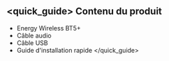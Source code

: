 ## <quick_guide> Contenu du produit

* Energy Wireless BT5+ 
* Câble audio
* Câble USB
* Guide d'installation rapide
</quick_guide>
